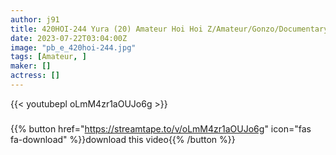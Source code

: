 ```yaml
---
author: j91
title: 420HOI-244 Yura (20) Amateur Hoi Hoi Z/Amateur/Gonzo/Documentary/Neat/Clean/Big Tits/College Student/Facials (Yura Adachi)
date: 2023-07-22T03:04:00Z
image: "pb_e_420hoi-244.jpg"
tags: [Amateur, ]
maker: []
actress: []
---
```



{{< youtubepl oLmM4zr1aOUJo6g >}}
###

{{% button href="https://streamtape.to/v/oLmM4zr1aOUJo6g" icon="fas fa-download" %}}download this video{{% /button %}}

